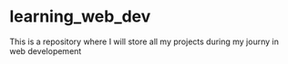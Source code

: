 # learning_web_dev
This is a repository where I will store all my projects during my journy in web developement
